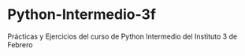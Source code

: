# Python-Intermedio-3f
Prácticas y Ejercicios del curso de Python Intermedio del Instituto 3 de Febrero
